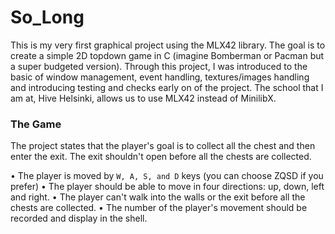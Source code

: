 <div>
<h1>So_Long</h1>
</div>
  This is my very first graphical project using the MLX42 library. The goal is to create a simple 2D topdown game in C (imagine Bomberman or Pacman but a super budgeted version).
Through this project, I was introduced to the basic of window management, event handling, textures/images handling and introducing testing and checks early on of the project.
The school that I am at, Hive Helsinki, allows us to use MLX42 instead of MinilibX. 

<div align="center'>
  <img src="https://i.imgur.com/7ozSaG4.png"/>
</div>

<h3>The Game</h3>

The project states that the player's goal is to collect all the chest and then enter the exit. The exit shouldn't open before all the chests are collected. 

• The player is moved by `W, A, S, and D` keys (you can choose ZQSD if you prefer)
• The player should be able to move in four directions: up, down, left and right.
• The player can't walk into the walls or the exit before all the chests are collected.
• The number of the player's movement should be recorded and display in the shell.
